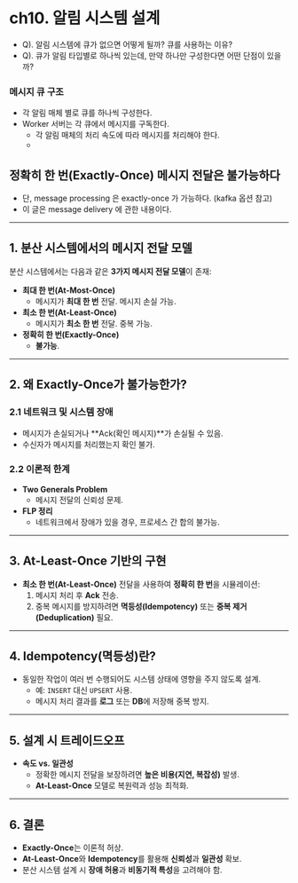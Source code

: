 # ch10. 알림 시스템 설계
- Q). 알림 시스템에 큐가 없으면 어떻게 될까? 큐를 사용하는 이유?
- Q). 큐가 알림 타입별로 하나씩 있는데, 만약 하나만 구성한다면 어떤 단점이 있을까?

### 메시지 큐 구조
- 각 알림 매체 별로 큐를 하나씩 구성한다.
- Worker 서버는 각 큐에서 메시지를 구독한다.
  - 각 알림 매체의 처리 속도에 따라 메시지를 처리해야 한다.
  - 



## 정확히 한 번(Exactly-Once) 메시지 전달은 불가능하다
- 단, message processing 은 exactly-once 가 가능하다. (kafka 옵션 참고)
- 이 글은 message delivery 에 관한 내용이다.
---

## 1. 분산 시스템에서의 메시지 전달 모델
분산 시스템에서는 다음과 같은 **3가지 메시지 전달 모델**이 존재:
- **최대 한 번(At-Most-Once)**  
  - 메시지가 **최대 한 번** 전달. 메시지 손실 가능.
- **최소 한 번(At-Least-Once)**  
  - 메시지가 **최소 한 번** 전달. 중복 가능.
- **정확히 한 번(Exactly-Once)**  
  - **불가능**.

---

## 2. 왜 Exactly-Once가 불가능한가?
### 2.1 네트워크 및 시스템 장애
- 메시지가 손실되거나 **Ack(확인 메시지)**가 손실될 수 있음.
- 수신자가 메시지를 처리했는지 확인 불가.

### 2.2 이론적 한계
- **Two Generals Problem**  
  - 메시지 전달의 신뢰성 문제.  
- **FLP 정리**  
  - 네트워크에서 장애가 있을 경우, 프로세스 간 합의 불가능.

---

## 3. At-Least-Once 기반의 구현
- **최소 한 번(At-Least-Once)** 전달을 사용하여 **정확히 한 번**을 시뮬레이션:
  1. 메시지 처리 후 **Ack** 전송.
  2. 중복 메시지를 방지하려면 **멱등성(Idempotency)** 또는 **중복 제거(Deduplication)** 필요.

---

## 4. Idempotency(멱등성)란?
- 동일한 작업이 여러 번 수행되어도 시스템 상태에 영향을 주지 않도록 설계.
  - 예: `INSERT` 대신 `UPSERT` 사용.
  - 메시지 처리 결과를 **로그** 또는 **DB**에 저장해 중복 방지.

---

## 5. 설계 시 트레이드오프
- **속도 vs. 일관성**  
  - 정확한 메시지 전달을 보장하려면 **높은 비용(지연, 복잡성)** 발생.  
  - **At-Least-Once** 모델로 복원력과 성능 최적화.

---

## 6. 결론
- **Exactly-Once**는 이론적 허상.
- **At-Least-Once**와 **Idempotency**를 활용해 **신뢰성**과 **일관성** 확보.
- 분산 시스템 설계 시 **장애 허용**과 **비동기적 특성**을 고려해야 함.

